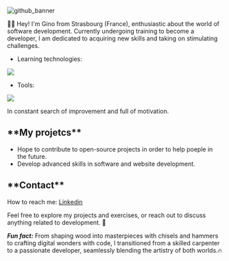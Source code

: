 
![github_banner](https://github.com/ginodalsasso/ginodalsasso/assets/159161313/25b37daa-3537-4cb1-a617-84a46e5159be)

 👋🏻 Hey! I'm Gino from Strasbourg (France), enthusiastic about the world of software development. Currently undergoing training to become a developer, I am dedicated to acquiring new skills and taking on stimulating challenges.


- Learning technologies:
  
<img src="https://skillicons.dev/icons?i=html,css,php,js,mysql" />

- Tools:
  
<img src="https://skillicons.dev/icons?i=git,github,vscode,figma,ai,ps" />

In constant search of improvement and full of motivation.


<h2>**My projetcs**</h2>

 - Hope to contribute to open-source projects in order to help poeple in the future.
 - Develop advanced skills in software and website development.


 <h2>**Contact**</h2>
How to reach me: <a href="https://www.linkedin.com/in/gino-dalsasso">Linkedin</a>


Feel free to explore my projects and exercises, or reach out to discuss anything related to development. 🚀

***Fun fact:*** From shaping wood into masterpieces with chisels and hammers to crafting digital wonders with code, I transitioned from a skilled carpenter to a passionate developer, seamlessly blending the artistry of both worlds.🔥
